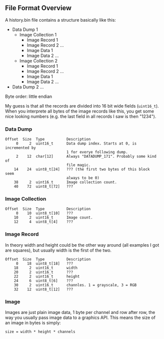 File Format Overview
--------------------

A history.bin file contains a structure basically like this:

 * Data Dump 1
   - Image Collection 1
     - Image Record 1
     - Image Record 2
       ...
     - Image Data 1
     - Image Data 2
       ...
   - Image Collection 2
     - Image Record 1
     - Image Record 2
       ...
     - Image Data 1
     - Image Data 2
       ...
 * Data Dump 2
   ...

Byte order: little endian

My guess is that all the records are divided into 16 bit wide fields (`uint16_t`).
When you interprete all bytes of the image records like this, you get some nice
looking numbers (e.g. the last field in all records I saw is then "1234").

### Data Dump

	Offset  Size  Type          Description
	     0     2  uint16_t      Data dump index. Starts at 0, is incremented by
	                            1 for everye following dump.
	     2    12  char[12]      Always "DATADUMP_171". Probably some kind of
	                            file magic.
	    14    24  uint8_t[24]   ??? (the first two bytes of this block seem
	                            always to be 0)
	    38     2  uint16_t      Image collection count.
	    40    72  uint8_t[72]   ???

### Image Collection

	Offset  Size  Type          Description
	     0    10  uint8_t[10]   ???
	    10     2  uint16_t      Image count.
	    12     4  uint8_t[4]    ???

### Image Record

In theory width and height could be the other way around (all examples I got
are squares), but usually width is the first of the two.

	Offset  Size  Type          Description
	     0    18  uint8_t[18]   ???
	    18     2  uint16_t      width
	    20     2  uint16_t      ???
	    22     2  uint16_t      height
	    24     6  uint8_t[6]    ???
	    30     2  uint16_t      channles. 1 = grayscale, 3 = RGB
	    32    12  uint8_t[12]   ???

### Image

Images are just plain image data, 1 byte per channel and row after row, the way
you usually pass image data to a graphics API. This means the size of an image
in bytes is simply:

	size = width * height * channels
